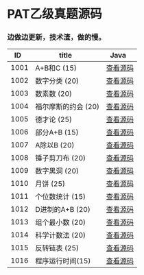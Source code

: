 # PAT乙级真题源码
### 边做边更新，技术渣，做的慢。
|ID   |title         |Java     |
|-------|--------------|--------|
|1001|A+B和C (15)|[查看源码](https://github.com/stronglxp/PAT_Basic_Level/blob/master/A_add_B_and_C.java)|
|1002|数字分类 (20)|[查看源码](https://github.com/stronglxp/PAT_Basic_Level/blob/master/%E6%95%B0%E5%AD%97%E5%88%86%E7%B1%BB.java)|
|1003|数素数 (20)|[查看源码](https://github.com/stronglxp/PAT_Basic_Level/blob/master/%E6%95%B0%E7%B4%A0%E6%95%B0.java)|
|1004|福尔摩斯的约会 (20)|[查看源码](https://github.com/stronglxp/PAT_Basic_Level/blob/master/%E7%A6%8F%E5%B0%94%E6%91%A9%E6%96%AF%E7%9A%84%E7%BA%A6%E4%BC%9A.java)|
|1005|德才论 (25)|[查看源码](https://github.com/stronglxp/PAT_Basic_Level/blob/master/%E5%BE%B7%E6%89%8D%E8%AE%BA.java)|
|1006|部分A+B (15)|[查看源码](https://github.com/stronglxp/PAT_Basic_Level/blob/master/%E9%83%A8%E5%88%86A_add_B.java)|
|1007|A除以B (20)|[查看源码](https://github.com/stronglxp/PAT_Basic_Level/blob/master/A%E9%99%A4%E4%BB%A5B.java)|
|1008|锤子剪刀布 (20)|[查看源码](https://github.com/stronglxp/PAT_Basic_Level/blob/master/%E9%94%A4%E5%AD%90%E5%89%AA%E5%88%80%E5%B8%83.java)|
|1009|数字黑洞 (20)|[查看源码](https://github.com/stronglxp/PAT_Basic_Level/blob/master/%E6%95%B0%E5%AD%97%E9%BB%91%E6%B4%9E.java)|
|1010|月饼 (25)|[查看源码](https://github.com/stronglxp/PAT_Basic_Level/blob/master/%E6%9C%88%E9%A5%BC.java)|
|1011|个位数统计 (15)|[查看源码](https://github.com/stronglxp/PAT_Basic_Level/blob/master/%E4%B8%AA%E4%BD%8D%E6%95%B0%E7%BB%9F%E8%AE%A1.java)|
|1012|D进制的A+B (20)|[查看源码](https://github.com/stronglxp/PAT_Basic_Level/blob/master/D%E8%BF%9B%E5%88%B6%E7%9A%84A_add_B.java)|
|1013|组个最小数 (20)|[查看源码](https://github.com/stronglxp/PAT_Basic_Level/blob/master/%E7%BB%84%E4%B8%AA%E6%9C%80%E5%B0%8F%E6%95%B0.java)|
|1014|科学计数法 (20)|[查看源码](https://github.com/stronglxp/PAT_Basic_Level/blob/master/%E7%A7%91%E5%AD%A6%E8%AE%A1%E6%95%B0%E6%B3%95.java)|
|1015|反转链表 (25)|[查看源码](https://github.com/stronglxp/PAT_Basic_Level/blob/master/%E5%8F%8D%E8%BD%AC%E9%93%BE%E8%A1%A8.java)|
|1016|程序运行时间(15)|[查看源码]()
